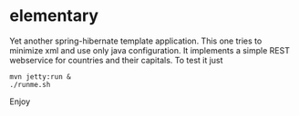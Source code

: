 elementary
==========

Yet another spring-hibernate template application. This one tries to minimize xml and use only java configuration.
It implements a simple REST webservice for countries and their capitals.
To test it just

```
mvn jetty:run &
./runme.sh
```

Enjoy


